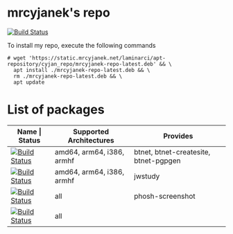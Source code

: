 # mrcyjanek's repo

[![Build Status](https://ci.mrcyjanek.net/badge/apt-update-repository.svg)](https://ci.mrcyjanek.net/jobs/apt-update-repository)

To install my repo, execute the following commands

```shell
# wget 'https://static.mrcyjanek.net/laminarci/apt-repository/cyjan_repo/mrcyjanek-repo-latest.deb' && \
  apt install ./mrcyjanek-repo-latest.deb && \
  rm ./mrcyjanek-repo-latest.deb && \
  apt update
```

# List of packages

<!-- architectures: amd64, arm64, i386, armhf -->
| Name \| Status | Supported Architectures      | Provides |
| -------------- | ---------------------------- | -------- |
| [![Build Status](https://ci.mrcyjanek.net/badge/build-btnet.svg)](https://git.mrcyjanek.net/mrcyjanek/btnet) | amd64, arm64, i386, armhf | btnet, btnet-createsite, btnet-pgpgen |
[![Build Status](https://ci.mrcyjanek.net/badge/build-jwapi.svg)](https://git.mrcyjanek.net/mrcyjanek/jwapi/) | amd64, arm64, i386, armhf | jwstudy |
| [![Build Status](https://ci.mrcyjanek.net/badge/build-phosh_screenshot.svg)](https://git.mrcyjanek.net/mrcyjanek/phosh-screenshot/) | all | phosh-screenshot |
| [![Build Status](https://ci.mrcyjanek.net/badge/build-cyjan_repo.svg)](https://git.mrcyjanek.net/mrcyjanek/mrcyjanekrepo/) | all |  |
